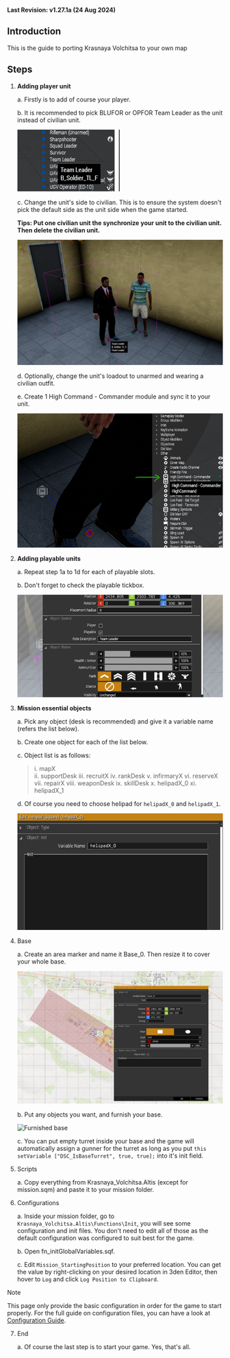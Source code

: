 **Last Revision: v1.27.1a (24 Aug 2024)**
## Introduction

This is the guide to porting Krasnaya Volchitsa to your own map

## Steps

1. **Adding player unit**

    a. Firstly is to add of course your player.
   
    b. It is recommended to pick BLUFOR or OPFOR Team Leader as the unit instead of civilian unit.
   
    ![NATO Team Leader](/Guide/Images/pickSL.png)  
   
    c. Change the unit's side to civilian. This is to ensure the system doesn't pick the default side as the unit side when the game started. 

    **Tips: Put one civilian unit the synchronize your unit to the civilian unit. Then delete the civilian unit.** 

    ![Player unit synced to civilian](/Guide/Images/syncToCiv.png)  

    d. Optionally, change the unit's loadout to unarmed and wearing a civilian outfit.  
   
    e. Create 1 High Command - Commander module and sync it to your unit.  
   
    ![High Command Module](/Guide/Images/highCommandModule.png)  
    
2. **Adding playable units**

    a. Repeat step 1a to 1d for each of playable slots.
   
    b. Don't forget to check the playable tickbox.
   
    ![Tick Playables](/Guide/Images/tickPlayable.png)  

3. **Mission essential objects**

    a. Pick any object (desk is recommended) and give it a variable name (refers the list below).
   
    b. Create one object for each of the list below.
   
    c. Object list is as follows: 

    >i. mapX  
    ii. supportDesk 
    iii. recruitX 
    iv. rankDesk 
    v. infirmaryX 
    vi. reserveX 
    vii. repairX 
    viii. weaponDesk 
    ix. skillDesk 
    x. helipadX_0 
    xi. helipadX_1 

    d. Of course you need to choose helipad for `helipadX_0` and `helipadX_1`.
   
    ![Helipad variable name](/Guide/Images/variableHelipad.png)

4. Base

    a. Create an area marker and name it Base_0. Then resize it to cover your whole base.
   
    ![Base Marker](/Guide/Images/baseMarker.png)
   
    b. Put any objects you want, and furnish your base.
   
    ![Furnished base](/Guide/Images/baseDesign.png)

    c. You can put empty turret inside your base and the game will automatically assign a gunner for the turret as long as you put ``this setVariable ["DSC_IsBaseTurret", true, true];`` into it's init field.  


5. Scripts

    a. Copy everything from Krasnaya_Volchitsa.Altis (except for mission.sqm) and paste it to your mission folder.

6. Configurations

    a. Inside your mission folder, go to `Krasnaya_Volchitsa.Altis\Functions\Init`, you will see some configuration and init files. You don't need to edit all of those as the default configuration was configured to suit best for the game.  

    b. Open fn_initGlobalVariables.sqf.  

    c. Edit `Mission_StartingPosition` to your preferred location. You can get the value by right-clicking on your desired location in 3den Editor, then hover to `Log` and click `Log Position to Clipboard`.  

> [!NOTE]
> This page only provide the basic configuration in order for the game to start properly. For the full guide on configuration files, you can have a look at [Configuration Guide](/Guide/Configuration/configurationGuide.md).  

7. End

    a. Of course the last step is to start your game. Yes, that's all.
